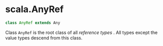 
#                                 scala.AnyRef                                 #

```scala
class AnyRef extends Any
```

Class `AnyRef` is the root class of all _reference types_ . All types except the
value types descend from this class.

